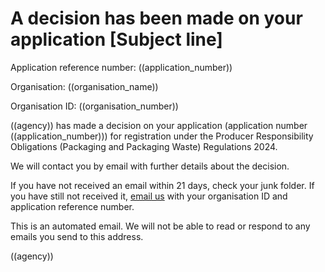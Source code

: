 
# A decision has been made on your application [Subject line]

 
Application reference number: ((application_number))

Organisation: ((organisation_name))

Organisation ID: ((organisation_number))

((agency)) has made a decision on your application (application number ((application_number))) for registration under the Producer Responsibility Obligations (Packaging and Packaging Waste) Regulations 2024.

We will contact you by email with further details about the decision.

If you have not received an email within 21 days, check your junk folder. If you have still not received it, [email us](mailto:((agency_email)) ) with your organisation ID and application reference number.

This is an automated email. We will not be able to read or respond to any emails you send to this address.

((agency))